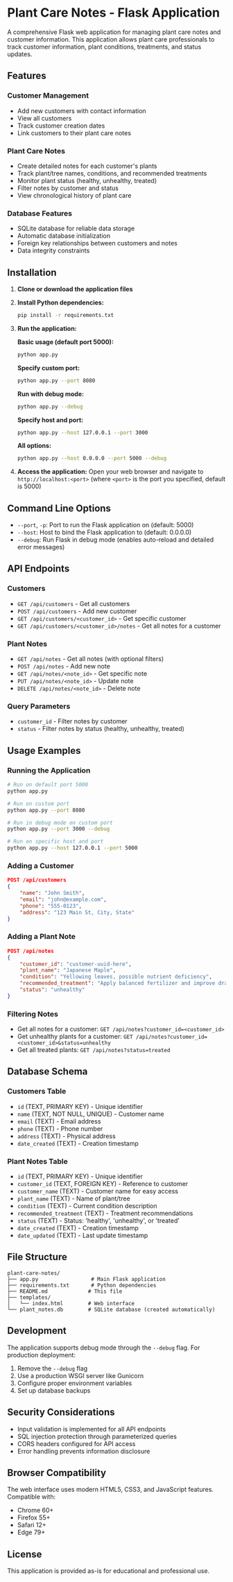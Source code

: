 # Plant Care Notes - Flask Application

A comprehensive Flask web application for managing plant care notes and customer information. This application allows plant care professionals to track customer information, plant conditions, treatments, and status updates.

## Features

### Customer Management
- Add new customers with contact information
- View all customers
- Track customer creation dates
- Link customers to their plant care notes

### Plant Care Notes
- Create detailed notes for each customer's plants
- Track plant/tree names, conditions, and recommended treatments
- Monitor plant status (healthy, unhealthy, treated)
- Filter notes by customer and status
- View chronological history of plant care

### Database Features
- SQLite database for reliable data storage
- Automatic database initialization
- Foreign key relationships between customers and notes
- Data integrity constraints

## Installation

1. **Clone or download the application files**

2. **Install Python dependencies:**
   ```bash
   pip install -r requirements.txt
   ```

3. **Run the application:**
   
   **Basic usage (default port 5000):**
   ```bash
   python app.py
   ```
   
   **Specify custom port:**
   ```bash
   python app.py --port 8080
   ```
   
   **Run with debug mode:**
   ```bash
   python app.py --debug
   ```
   
   **Specify host and port:**
   ```bash
   python app.py --host 127.0.0.1 --port 3000
   ```
   
   **All options:**
   ```bash
   python app.py --host 0.0.0.0 --port 5000 --debug
   ```

4. **Access the application:**
   Open your web browser and navigate to `http://localhost:<port>` (where `<port>` is the port you specified, default is 5000)

## Command Line Options

- `--port`, `-p`: Port to run the Flask application on (default: 5000)
- `--host`: Host to bind the Flask application to (default: 0.0.0.0)
- `--debug`: Run Flask in debug mode (enables auto-reload and detailed error messages)

## API Endpoints

### Customers
- `GET /api/customers` - Get all customers
- `POST /api/customers` - Add new customer
- `GET /api/customers/<customer_id>` - Get specific customer
- `GET /api/customers/<customer_id>/notes` - Get all notes for a customer

### Plant Notes
- `GET /api/notes` - Get all notes (with optional filters)
- `POST /api/notes` - Add new note
- `GET /api/notes/<note_id>` - Get specific note
- `PUT /api/notes/<note_id>` - Update note
- `DELETE /api/notes/<note_id>` - Delete note

### Query Parameters
- `customer_id` - Filter notes by customer
- `status` - Filter notes by status (healthy, unhealthy, treated)

## Usage Examples

### Running the Application
```bash
# Run on default port 5000
python app.py

# Run on custom port
python app.py --port 8080

# Run in debug mode on custom port
python app.py --port 3000 --debug

# Run on specific host and port
python app.py --host 127.0.0.1 --port 5000
```

### Adding a Customer
```json
POST /api/customers
{
    "name": "John Smith",
    "email": "john@example.com",
    "phone": "555-0123",
    "address": "123 Main St, City, State"
}
```

### Adding a Plant Note
```json
POST /api/notes
{
    "customer_id": "customer-uuid-here",
    "plant_name": "Japanese Maple",
    "condition": "Yellowing leaves, possible nutrient deficiency",
    "recommended_treatment": "Apply balanced fertilizer and improve drainage",
    "status": "unhealthy"
}
```

### Filtering Notes
- Get all notes for a customer: `GET /api/notes?customer_id=<customer_id>`
- Get unhealthy plants for a customer: `GET /api/notes?customer_id=<customer_id>&status=unhealthy`
- Get all treated plants: `GET /api/notes?status=treated`

## Database Schema

### Customers Table
- `id` (TEXT, PRIMARY KEY) - Unique identifier
- `name` (TEXT, NOT NULL, UNIQUE) - Customer name
- `email` (TEXT) - Email address
- `phone` (TEXT) - Phone number
- `address` (TEXT) - Physical address
- `date_created` (TEXT) - Creation timestamp

### Plant Notes Table
- `id` (TEXT, PRIMARY KEY) - Unique identifier
- `customer_id` (TEXT, FOREIGN KEY) - Reference to customer
- `customer_name` (TEXT) - Customer name for easy access
- `plant_name` (TEXT) - Name of plant/tree
- `condition` (TEXT) - Current condition description
- `recommended_treatment` (TEXT) - Treatment recommendations
- `status` (TEXT) - Status: 'healthy', 'unhealthy', or 'treated'
- `date_created` (TEXT) - Creation timestamp
- `date_updated` (TEXT) - Last update timestamp

## File Structure

```
plant-care-notes/
├── app.py                 # Main Flask application
├── requirements.txt       # Python dependencies
├── README.md             # This file
├── templates/
│   └── index.html        # Web interface
└── plant_notes.db        # SQLite database (created automatically)
```

## Development

The application supports debug mode through the `--debug` flag. For production deployment:

1. Remove the `--debug` flag
2. Use a production WSGI server like Gunicorn
3. Configure proper environment variables
4. Set up database backups

## Security Considerations

- Input validation is implemented for all API endpoints
- SQL injection protection through parameterized queries
- CORS headers configured for API access
- Error handling prevents information disclosure

## Browser Compatibility

The web interface uses modern HTML5, CSS3, and JavaScript features. Compatible with:
- Chrome 60+
- Firefox 55+
- Safari 12+
- Edge 79+

## License

This application is provided as-is for educational and professional use.